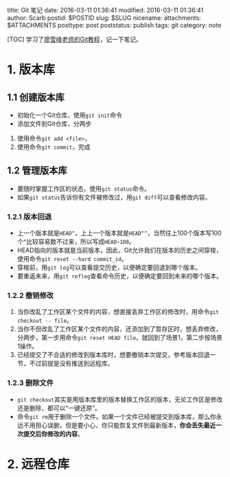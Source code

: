 title: Git 笔记
date: 2016-03-11 01:36:41
modified: 2016-03-11 01:36:41
author: Scarb
postid: $POSTID
slug: $SLUG
nicename: 
attachments: $ATTACHMENTS
posttype: post
poststatus: publish
tags: git
category: note

[TOC]
学习了[廖雪峰老师的Git教程](http://www.liaoxuefeng.com/wiki/0013739516305929606dd18361248578c67b8067c8c017b000)，记一下笔记。

# 1. 版本库
## 1.1 创建版本库
 - 初始化一个Git仓库，使用`git init`命令
 - 添加文件到Git仓库，分两步
  1. 使用命令`git add <file>`，
  2. 使用命令`git commit`，完成
  
## 1.2 管理版本库
 - 要随时掌握工作区的状态，使用`git status`命令。
 - 如果`git status`告诉你有文件被修改过，用`git diff`可以查看修改内容。

### 1.2.1 版本回退
 - 上一个版本就是`HEAD^`，上上一个版本就是`HEAD^^`，当然往上100个版本写100个^比较容易数不过来，所以写成`HEAD~100`。
 - HEAD指向的版本就是当前版本，因此，Git允许我们在版本的历史之间穿梭，使用命令`git reset --hard commit_id`。
 - 穿梭前，用`git log`可以查看提交历史，以便确定要回退到哪个版本。
 - 要重返未来，用`git reflog`查看命令历史，以便确定要回到未来的哪个版本。
 
### 1.2.2 撤销修改
 1. 当你改乱了工作区某个文件的内容，想直接丢弃工作区的修改时，用命令`git checkout -- file`。
 2. 当你不但改乱了工作区某个文件的内容，还添加到了暂存区时，想丢弃修改，分两步，第一步用命令`git reset HEAD file`，就回到了场景1，第二步按场景1操作。
 3. 已经提交了不合适的修改到版本库时，想要撤销本次提交，参考版本回退一节，不过前提是没有推送到远程库。

### 1.2.3 删除文件
 - `git checkout`其实是用版本库里的版本替换工作区的版本，无论工作区是修改还是删除，都可以“一键还原”。
 - 命令`git rm`用于删除一个文件。如果一个文件已经被提交到版本库，那么你永远不用担心误删，但是要小心，你只能恢复文件到最新版本，**你会丢失最近一次提交后你修改的内容**。

# 2. 远程仓库